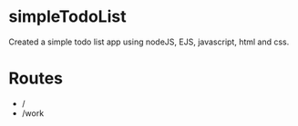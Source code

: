 # simpleTodoList
Created a simple todo list app using nodeJS, EJS, javascript, html and css.

# Routes
- /
- /work

